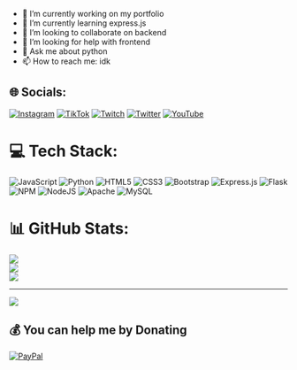 - 🔭 I’m currently working on my portfolio
- 🌱 I’m currently learning express.js
- 👯 I’m looking to collaborate on backend
- 🤔 I’m looking for help with frontend
- 💬 Ask me about python
- 📫 How to reach me: idk

## 🌐 Socials:
 [![Instagram](https://img.shields.io/badge/Instagram-%23E4405F.svg?logo=Instagram&logoColor=white)](https://instagram.com/pinaytt) [![TikTok](https://img.shields.io/badge/TikTok-%23000000.svg?logo=TikTok&logoColor=white)](https://tiktok.com/@pinayt) [![Twitch](https://img.shields.io/badge/Twitch-%239146FF.svg?logo=Twitch&logoColor=white)](https://twitch.tv/pinayt) [![Twitter](https://img.shields.io/badge/Twitter-%231DA1F2.svg?logo=Twitter&logoColor=white)](https://twitter.com/@PinaYTTT) [![YouTube](https://img.shields.io/badge/YouTube-%23FF0000.svg?logo=YouTube&logoColor=white)](https://youtube.com/c/pinaytpro) 

# 💻 Tech Stack:
![JavaScript](https://img.shields.io/badge/javascript-%23323330.svg?style=for-the-badge&logo=javascript&logoColor=%23F7DF1E) ![Python](https://img.shields.io/badge/python-3670A0?style=for-the-badge&logo=python&logoColor=ffdd54) ![HTML5](https://img.shields.io/badge/html5-%23E34F26.svg?style=for-the-badge&logo=html5&logoColor=white) ![CSS3](https://img.shields.io/badge/css3-%231572B6.svg?style=for-the-badge&logo=css3&logoColor=white) ![Bootstrap](https://img.shields.io/badge/bootstrap-%23563D7C.svg?style=for-the-badge&logo=bootstrap&logoColor=white) ![Express.js](https://img.shields.io/badge/express.js-%23404d59.svg?style=for-the-badge&logo=express&logoColor=%2361DAFB) ![Flask](https://img.shields.io/badge/flask-%23000.svg?style=for-the-badge&logo=flask&logoColor=white) ![NPM](https://img.shields.io/badge/NPM-%23000000.svg?style=for-the-badge&logo=npm&logoColor=white) ![NodeJS](https://img.shields.io/badge/node.js-6DA55F?style=for-the-badge&logo=node.js&logoColor=white) ![Apache](https://img.shields.io/badge/apache-%23D42029.svg?style=for-the-badge&logo=apache&logoColor=white) ![MySQL](https://img.shields.io/badge/mysql-%2300f.svg?style=for-the-badge&logo=mysql&logoColor=white)
# 📊 GitHub Stats:
![](https://github-readme-stats.vercel.app/api?username=PinaYTTT&theme=dark&hide_border=false&include_all_commits=false&count_private=false)<br/>
![](https://github-readme-streak-stats.herokuapp.com/?user=PinaYTTT&theme=dark&hide_border=false)<br/>
![](https://github-readme-stats.vercel.app/api/top-langs/?username=PinaYTTT&theme=dark&hide_border=false&include_all_commits=false&count_private=false&layout=compact)

---
[![](https://visitcount.itsvg.in/api?id=PinaYTTT&icon=0&color=0)](https://visitcount.itsvg.in)

  ## 💰 You can help me by Donating
  [![PayPal](https://img.shields.io/badge/PayPal-00457C?style=for-the-badge&logo=paypal&logoColor=white)](https://paypal.me/PinaYTT) 

  <!-- Proudly created with GPRM ( https://gprm.itsvg.in ) -->
  
